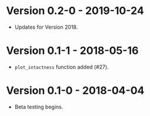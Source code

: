 # Version 0.2-0 - 2019-10-24

* Updates for Version 2018.

# Version 0.1-1 - 2018-05-16

* `plot_intactness` function added (#27).

# Version 0.1-0 - 2018-04-04

* Beta testing begins.
